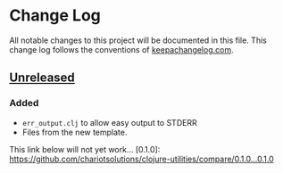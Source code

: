 # Change Log
All notable changes to this project will be documented in this file. This change log follows the conventions of [keepachangelog.com](http://keepachangelog.com/).

## [Unreleased]
### Added
- `err_output.clj` to allow easy output to STDERR
- Files from the new template.


[Unreleased]: https://github.com/chariotsolutions/clojure-utilities/compare/0.1.0...HEAD
This link below will not yet work...
[0.1.0]: https://github.com/chariotsolutions/clojure-utilities/compare/0.1.0...0.1.0

